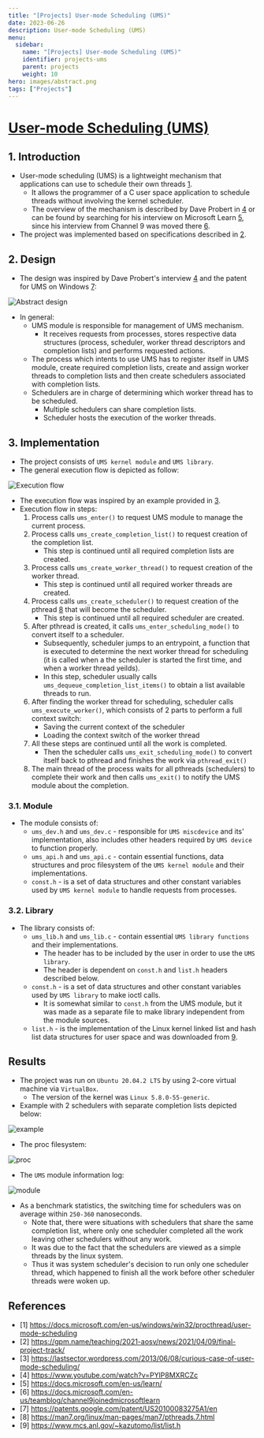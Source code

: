 ```yaml
---
title: "[Projects] User-mode Scheduling (UMS)"
date: 2023-06-26
description: User-mode Scheduling (UMS)
menu:
  sidebar:
    name: "[Projects] User-mode Scheduling (UMS)"
    identifier: projects-ums
    parent: projects
    weight: 10
hero: images/abstract.png
tags: ["Projects"]
---
```


# [User-mode Scheduling (UMS)](https://github.com/umarbaevB/AOSV-UMS-project/)
## 1. Introduction
- User-mode scheduling (UMS) is a lightweight mechanism that applications can use to schedule their own threads [1](https://docs.microsoft.com/en-us/windows/win32/procthread/user-mode-scheduling). 
  - It allows the programmer of a C user space application to schedule threads without involving the kernel scheduler. 
  - The overview of the mechanism is described by Dave Probert in [4](https://www.youtube.com/watch?v=PYlP8MXRCZc) or can be found by searching for his interview on Microsoft Learn [5](https://docs.microsoft.com/en-us/learn/), since his interview from Channel 9 was moved there [6](https://docs.microsoft.com/en-us/teamblog/channel9joinedmicrosoftlearn). 
- The project was implemented based on specifications described in [2](https://gpm.name/teaching/2021-aosv/news/2021/04/09/final-project-track/). 
## 2. Design 
- The design was inspired by Dave Probert's interview [4](https://www.youtube.com/watch?v=PYlP8MXRCZc) and the patent for UMS on Windows [7](https://patents.google.com/patent/US20100083275A1/en):

![Abstract design](./images/abstract.jpg)

- In general:
  -  UMS module is responsible for management of UMS mechanism. 
     -  It receives requests from processes, stores respective data structures (process, scheduler, worker thread descriptors and completion lists) and performs requested actions. 
  -  The process which intents to use UMS has to register itself in UMS module, create required completion lists, create and assign worker threads to completion lists and then create schedulers associated with completion lists.
  -  Schedulers are in charge of determining which worker thread has to be scheduled. 
     -  Multiple schedulers can share completion lists. 
     -  Scheduler hosts the execution of the worker threads.

## 3. Implementation
- The project consists of `UMS kernel module` and `UMS library`.
- The general execution flow is depicted as follow:

![Execution flow](./images/execution_flow.jpg)

- The execution flow was inspired by an example provided in [3](https://lastsector.wordpress.com/2013/06/08/curious-case-of-user-mode-scheduling/). 
- Execution flow in steps:
  1. Process calls `ums_enter()` to request UMS module to manage the current process.
  2. Process calls `ums_create_completion_list()` to request creation of the completion list. 
       - This step is continued until all required completion lists are created.  
  3. Process calls `ums_create_worker_thread()` to request creation of the worker thread. 
       - This step is continued until all required worker threads are created.  
  4. Process calls `ums_create_scheduler()` to request creation of the pthread [8](https://man7.org/linux/man-pages/man7/pthreads.7.html) that will become the scheduler. 
       - This step is continued until all required scheduler are created.  
  5. After pthread is created, it calls `ums_enter_scheduling_mode()` to convert itself to a scheduler. 
       - Subsequently, scheduler jumps to an entrypoint, a function that is executed to determine the next worker thread for scheduling (it is called when a the scheduler is started the first time, and when a worker thread yeilds). 
       - In this step, scheduler usually calls `ums_dequeue_completion_list_items()` to obtain a list available threads to run. 
  6. After finding the worker thread for scheduling, scheduler calls `ums_execute_worker()`, which consists of 2 parts to perform a full context switch:
       - Saving the current context of the scheduler
       - Loading the context switch of the worker thread
  7. All these steps are continued until all the work is completed. 
       - Then the scheduler calls `ums_exit_scheduling_mode()` to convert itself back to pthread and finishes the work via `pthread_exit()`
  8. The main thread of the process waits for all pthreads (schedulers) to complete their work and then calls `ums_exit()` to notify the UMS module about the completion.

### 3.1. Module
- The module consists of:
  - `ums_dev.h` and `ums_dev.c` - responsible for `UMS miscdevice` and its' implementation, also includes other headers required by `UMS device` to function properly.
  - `ums_api.h` and `ums_api.c` - contain essential functions, data structures and proc filesystem of the `UMS kernel module` and their implementations. 
  - `const.h` - is a set of data structures and other constant variables used by `UMS kernel module` to handle requests from processes.
### 3.2. Library
- The library consists of:
  - `ums_lib.h` and `ums_lib.c` - contain essential `UMS library functions` and their implementations. 
    - The header has to be included by the user in order to use the `UMS library`. 
    - The header is dependent on `const.h` and `list.h` headers described below.
  - `const.h` - is a set of data structures and other constant variables used by `UMS library` to make ioctl calls. 
    -  It is somewhat similar to `const.h` from the UMS module, but it was made as a separate file to make library independent from the module sources. 
  - `list.h` - is the implementation of the Linux kernel linked list and hash list data structures for user space and was downloaded from [9](https://www.mcs.anl.gov/~kazutomo/list/list.h).

## Results
- The project was run on `Ubuntu 20.04.2 LTS` by using 2-core virtual machine via `VirtualBox`. 
  - The version of the kernel was `Linux 5.8.0-55-generic`. 
- Example with 2 schedulers with separate completion lists depicted below:

![example](./images/example.jpg)

- The proc filesystem:

![proc](./images/proc.jpg)

- The `UMS` module information log:

![module](./images/module.jpg)

- As a benchmark statistics, the switching time for schedulers was on average within `250-360` nanoseconds. 
  - Note that, there were situations with schedulers that share the same completion list, where only one scheduler completed all the work leaving other schedulers without any work. 
  - It was due to the fact that the schedulers are viewed as a simple threads by the linux system. 
  - Thus it was system scheduler's decision to run only one scheduler thread, which happened to finish all the work before other scheduler threads were woken up.

## References
- [1] https://docs.microsoft.com/en-us/windows/win32/procthread/user-mode-scheduling
- [2] https://gpm.name/teaching/2021-aosv/news/2021/04/09/final-project-track/
- [3] https://lastsector.wordpress.com/2013/06/08/curious-case-of-user-mode-scheduling/
- [4] https://www.youtube.com/watch?v=PYlP8MXRCZc
- [5] https://docs.microsoft.com/en-us/learn/
- [6] https://docs.microsoft.com/en-us/teamblog/channel9joinedmicrosoftlearn
- [7] https://patents.google.com/patent/US20100083275A1/en
- [8] https://man7.org/linux/man-pages/man7/pthreads.7.html
- [9] https://www.mcs.anl.gov/~kazutomo/list/list.h
